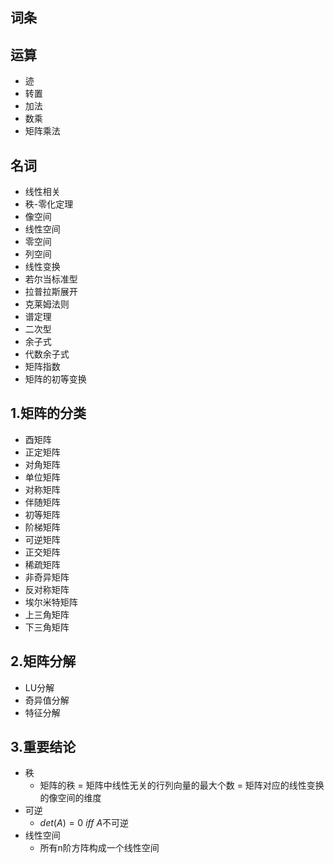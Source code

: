 词条
-------------
## 运算
+ 迹
+ 转置
+ 加法
+ 数乘
+ 矩阵乘法

## 名词
+ 线性相关
+ 秩-零化定理
+ 像空间
+ 线性空间
+ 零空间
+ 列空间
+ 线性变换
+ 若尔当标准型
+ 拉普拉斯展开
+ 克莱姆法则
+ 谱定理
+ 二次型
+ 余子式
+ 代数余子式
+ 矩阵指数
+ 矩阵的初等变换
## 1.矩阵的分类
+ 酉矩阵
+ 正定矩阵
+ 对角矩阵
+ 单位矩阵
+ 对称矩阵
+ 伴随矩阵
+ 初等矩阵
+ 阶梯矩阵
+ 可逆矩阵
+ 正交矩阵
+ 稀疏矩阵
+ 非奇异矩阵
+ 反对称矩阵
+ 埃尔米特矩阵
+ 上三角矩阵
+ 下三角矩阵
## 2.矩阵分解
+ LU分解
+ 奇异值分解
+ 特征分解
## 3.重要结论
+ 秩
    + 矩阵的秩 = 矩阵中线性无关的行列向量的最大个数 = 矩阵对应的线性变换的像空间的维度
+ 可逆
    + $det(A)=0$ $iff$ $A$不可逆
+ 线性空间
    + 所有n阶方阵构成一个线性空间
